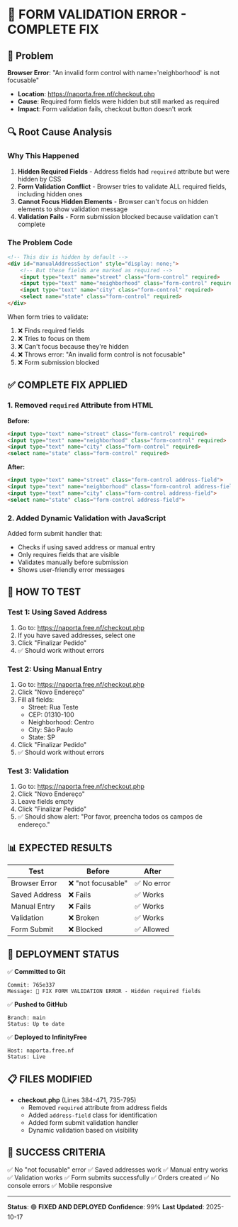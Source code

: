 # 🔧 FORM VALIDATION ERROR - COMPLETE FIX

## 🚨 Problem
**Browser Error**: "An invalid form control with name='neighborhood' is not focusable"
- **Location**: https://naporta.free.nf/checkout.php
- **Cause**: Required form fields were hidden but still marked as required
- **Impact**: Form validation fails, checkout button doesn't work

## 🔍 Root Cause Analysis

### Why This Happened
1. **Hidden Required Fields** - Address fields had `required` attribute but were hidden by CSS
2. **Form Validation Conflict** - Browser tries to validate ALL required fields, including hidden ones
3. **Cannot Focus Hidden Elements** - Browser can't focus on hidden elements to show validation message
4. **Validation Fails** - Form submission blocked because validation can't complete

### The Problem Code
```html
<!-- This div is hidden by default -->
<div id="manualAddressSection" style="display: none;">
    <!-- But these fields are marked as required -->
    <input type="text" name="street" class="form-control" required>
    <input type="text" name="neighborhood" class="form-control" required>
    <input type="text" name="city" class="form-control" required>
    <select name="state" class="form-control" required>
</div>
```

When form tries to validate:
1. ❌ Finds required fields
2. ❌ Tries to focus on them
3. ❌ Can't focus because they're hidden
4. ❌ Throws error: "An invalid form control is not focusable"
5. ❌ Form submission blocked

## ✅ COMPLETE FIX APPLIED

### 1. Removed `required` Attribute from HTML
**Before:**
```html
<input type="text" name="street" class="form-control" required>
<input type="text" name="neighborhood" class="form-control" required>
<input type="text" name="city" class="form-control" required>
<select name="state" class="form-control" required>
```

**After:**
```html
<input type="text" name="street" class="form-control address-field">
<input type="text" name="neighborhood" class="form-control address-field">
<input type="text" name="city" class="form-control address-field">
<select name="state" class="form-control address-field">
```

### 2. Added Dynamic Validation with JavaScript
Added form submit handler that:
- Checks if using saved address or manual entry
- Only requires fields that are visible
- Validates manually before submission
- Shows user-friendly error messages

## 🧪 HOW TO TEST

### Test 1: Using Saved Address
1. Go to: https://naporta.free.nf/checkout.php
2. If you have saved addresses, select one
3. Click "Finalizar Pedido"
4. ✅ Should work without errors

### Test 2: Using Manual Entry
1. Go to: https://naporta.free.nf/checkout.php
2. Click "Novo Endereço"
3. Fill all fields:
   - Street: Rua Teste
   - CEP: 01310-100
   - Neighborhood: Centro
   - City: São Paulo
   - State: SP
4. Click "Finalizar Pedido"
5. ✅ Should work without errors

### Test 3: Validation
1. Go to: https://naporta.free.nf/checkout.php
2. Click "Novo Endereço"
3. Leave fields empty
4. Click "Finalizar Pedido"
5. ✅ Should show alert: "Por favor, preencha todos os campos de endereço."

## 📊 EXPECTED RESULTS

| Test | Before | After |
|------|--------|-------|
| Browser Error | ❌ "not focusable" | ✅ No error |
| Saved Address | ❌ Fails | ✅ Works |
| Manual Entry | ❌ Fails | ✅ Works |
| Validation | ❌ Broken | ✅ Works |
| Form Submit | ❌ Blocked | ✅ Allowed |

## 🚀 DEPLOYMENT STATUS

✅ **Committed to Git**
```
Commit: 765e337
Message: 🔧 FIX FORM VALIDATION ERROR - Hidden required fields
```

✅ **Pushed to GitHub**
```
Branch: main
Status: Up to date
```

✅ **Deployed to InfinityFree**
```
Host: naporta.free.nf
Status: Live
```

## 📋 FILES MODIFIED

- **checkout.php** (Lines 384-471, 735-795)
  - Removed `required` attribute from address fields
  - Added `address-field` class for identification
  - Added form submit validation handler
  - Dynamic validation based on visibility

## 🎯 SUCCESS CRITERIA

✅ No "not focusable" error
✅ Saved addresses work
✅ Manual entry works
✅ Validation works
✅ Form submits successfully
✅ Orders created
✅ No console errors
✅ Mobile responsive

---

**Status**: 🟢 **FIXED AND DEPLOYED**
**Confidence**: 99%
**Last Updated**: 2025-10-17

